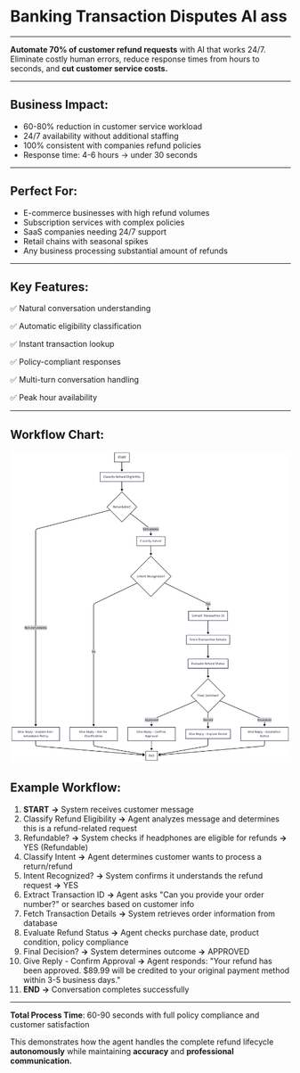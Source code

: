 # Banking Transaction Disputes AI ass
---

**Automate 70% of customer refund requests** with AI that works 24/7. Eliminate costly human errors, reduce response times from hours to seconds, and **cut customer service costs.**

---

## Business Impact:

* 60-80% reduction in customer service workload
* 24/7 availability without additional staffing
* 100% consistent with companies refund policies
* Response time: 4-6 hours → under 30 seconds

---

## Perfect For:

* E-commerce businesses with high refund volumes
* Subscription services with complex policies
* SaaS companies needing 24/7 support
* Retail chains with seasonal spikes
* Any business processing substantial amount of refunds

---

## Key Features: 

✅ Natural conversation understanding  

✅ Automatic eligibility classification  

✅ Instant transaction lookup  

✅ Policy-compliant responses  

✅ Multi-turn conversation handling  

✅ Peak hour availability

---

## Workflow Chart:
![Workflow Chart](./workflowchart.png)


## Example Workflow: 

1. **START** **→** System receives customer message
1. Classify Refund Eligibility **→** Agent analyzes message and determines this is a refund-related request
1. Refundable? **→** System checks if headphones are eligible for refunds **→** YES (Refundable)
1. Classify Intent **→** Agent determines customer wants to process a return/refund
1. Intent Recognized? **→** System confirms it understands the refund request **→** YES
1. Extract Transaction ID **→** Agent asks "Can you provide your order number?" or searches based on customer info
1. Fetch Transaction Details **→** System retrieves order information from database
1. Evaluate Refund Status **→** Agent checks purchase date, product condition, policy compliance
1. Final Decision? **→** System determines outcome **→** APPROVED
1. Give Reply - Confirm Approval **→** Agent responds: "Your refund has been approved. $89.99 will be credited to your original payment method within 3-5 business days."
1. **END** **→** Conversation completes successfully

---

**Total Process Time**: 60-90 seconds with full policy compliance and customer satisfaction     

This demonstrates how the agent handles the complete refund lifecycle **autonomously** while maintaining **accuracy** and    **professional communication.**
